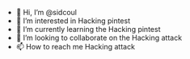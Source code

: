 - 👋 Hi, I’m @sidcoul
- 👀 I’m interested in Hacking pintest 
- 🌱 I’m currently learning the Hacking pintest 
- 💞️ I’m looking to collaborate on the Hacking attack 
- 📫 How to reach me Hacking attack

<!---
sidcoul/sidcoul is a ✨ special ✨ repository because its `README.md` (this file) appears on your GitHub profile.
You can click the Preview link to take a look at your changes.
--->
